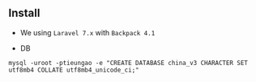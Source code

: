 ## Install

* We using `Laravel 7.x` with `Backpack 4.1`


* DB

`mysql -uroot -ptieungao -e "CREATE DATABASE china_v3 CHARACTER SET utf8mb4 COLLATE utf8mb4_unicode_ci;"`

